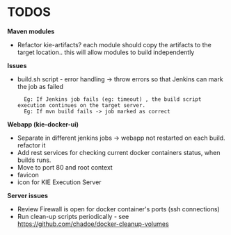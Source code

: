 TODOS
=====

**Maven modules**
* Refactor kie-artifacts? each module should copy the artifacts to the target location.. this will allow modules to build independently           

**Issues**
* build.sh script - error handling -> throw errors so that Jenkins can mark the job as failed            
        
        Eg: If Jenkins job fails (eg: timeout) , the build script execution continues on the target server.
        Eg: If mvn build fails -> job marked as correct

**Webapp (kie-docker-ui)**           
* Separate in different jenkins jobs -> webapp not restarted on each build. refactor it           
* Add rest services for checking current docker containers status, when builds runs.            
* Move to port 80 and root context           
* favicon           
* icon for KIE Execution Server           

**Server issues**           
* Review Firewall is open for docker container's ports (ssh connections)           
* Run clean-up scripts periodically - see https://github.com/chadoe/docker-cleanup-volumes                   

